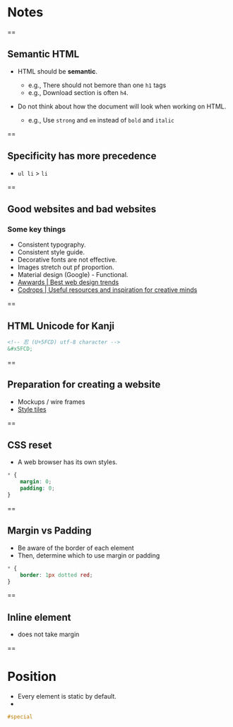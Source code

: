 # Notes

==

## Semantic HTML
- HTML should be **semantic**.
  + e.g., There should not bemore than one `h1` tags
  + e.g., Download section is often `h4`.  
  
- Do not think about how the document will look when working on HTML.
  + e.g., Use `strong` and `em` instead of `bold` and `italic`

==

## Specificity has more precedence

- `ul li` > `li`

==

## Good websites and bad websites

### Some key things
- Consistent typography.
- Consistent style guide.
- Decorative fonts are not effective.
- Images stretch out pf proportion.
- Material design (Google) - Functional.
- [Awwards | Best web design trends](http://www.awwwards.com/)
- [Codrops | Useful resources and inspiration for creative minds](http://tympanus.net/codrops/)

==

## HTML Unicode for Kanji

```html
<!-- 忍 (U+5FCD) utf-8 character -->
&#x5FCD;
```

==

## Preparation for creating a website

- Mockups / wire frames
- [Style tiles](http://styletil.es/)
     
==

## CSS reset

- A web browser has its own styles.

```css
* {
    margin: 0;
    padding: 0;
}
```

==

## Margin vs Padding

- Be aware of the border of each element
- Then, determine which to use margin or padding

```css
* {
    border: 1px dotted red;
}
```

==

## Inline element
- does not take margin

==

# Position
- Every element is static by default.
- 

```css
#special


```







